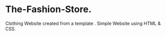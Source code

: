 # The-Fashion-Store.
Clothing Website created from a template . Simple Website using HTML &amp; CSS.
